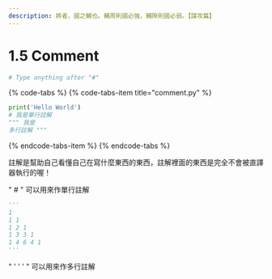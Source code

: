 ```yaml
---
description: 將者，國之輔也。輔周則國必強，輔隙則國必弱。【謀攻篇】
---
```


# 1.5 Comment

```python
# Type anything after "#"
```

{% code-tabs %}
{% code-tabs-item title="comment.py" %}
```python
print('Hello World')
# 我是單行註解
""" 我是
多行註解 """
```
{% endcode-tabs-item %}
{% endcode-tabs %}

註解是幫助自己看懂自己在寫什麼東西的東西，註解裡面的東西是完全不會被直譯器執行的喔！

" \# " 可以用來作單行註解

```python
'''
1
1 1
1 2 1
1 3 3 1
1 4 6 4 1
'''
```

" ' ' ' " 可以用來作多行註解

